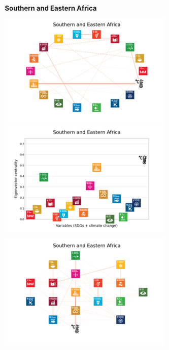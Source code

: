 ## Southern and Eastern Africa

<img src="../Southern and Eastern Africa/Southern and Eastern Africa_circular_network_logos.png">
<img src="../Southern and Eastern Africa/Southern and Eastern Africa_eigenvector_centrality.png">
<br>
<br>
<img src="../Southern and Eastern Africa/Southern and Eastern Africa_multipartite_network_logos_cluster.png">
